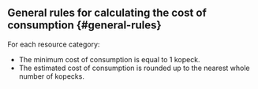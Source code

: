 ## General rules for calculating the cost of consumption {#general-rules}

For each resource category:

  * The minimum cost of consumption is equal to 1 kopeck.
  * The estimated cost of consumption is rounded up to the nearest whole number of kopecks.

